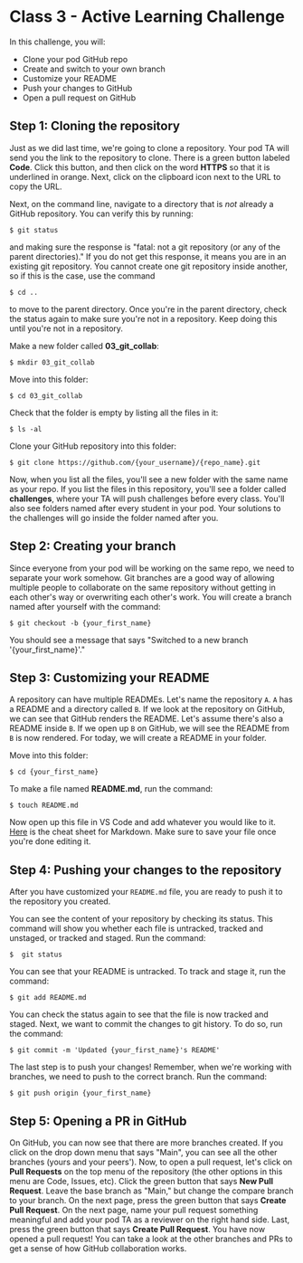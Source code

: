 # Class 3 - Active Learning Challenge

In this challenge, you will: 

* Clone your pod GitHub repo
* Create and switch to your own branch
* Customize your README
* Push your changes to GitHub
* Open a pull request on GitHub

## Step 1: Cloning the repository

Just as we did last time, we're going to clone a repository. Your pod TA will send you the link to the repository to clone. There is a green button labeled **Code**. Click this button, and then click on the word **HTTPS** so that it is underlined in orange. Next, click on the clipboard icon next to the URL to copy the URL. 

Next, on the command line, navigate to a directory that is *not* already a GitHub repository. You can verify this by running:
```
$ git status
```
and making sure the response is "fatal: not a git repository (or any of the parent directories)." If you do not get this response, it means you are in an existing git repository. You cannot create one git repository inside another, so if this is the case, use the command
```
$ cd ..
```
to move to the parent directory. Once you're in the parent directory, check the status again to make sure you're not in a repository. Keep doing this until you're not in a repository.

Make a new folder called **03_git_collab**:
```
$ mkdir 03_git_collab
```
Move into this folder:
```
$ cd 03_git_collab
```
Check that the folder is empty by listing all the files in it:
```
$ ls -al
```
Clone your GitHub repository into this folder:
```
$ git clone https://github.com/{your_username}/{repo_name}.git
```
Now, when you list all the files, you'll see a new folder with the same name as your repo. If you list the files in this repository, you'll see a folder called **challenges**, where your TA will push challenges before every class. You'll also see folders named after every student in your pod. Your solutions to the challenges will go inside the folder named after you. 

## Step 2: Creating your branch

Since everyone from your pod will be working on the same repo, we need to separate your work somehow. Git branches are a good way of allowing multiple people to collaborate on the same repository without getting in each other's way or overwriting each other's work. You will create a branch named after yourself with the command:
```
$ git checkout -b {your_first_name}
```
You should see a message that says "Switched to a new branch '{your_first_name}'."

## Step 3: Customizing your README

A repository can have multiple READMEs. Let's name the repository `A`. `A` has a README and a directory called `B`. If we look at the repository on GitHub, we can see that GitHub renders the README. Let's assume there's also a README inside `B`. If we open up `B` on GitHub, we will see the README from `B` is now rendered. For today, we will create a README in your folder.

Move into this folder:
```
$ cd {your_first_name}
```
To make a file named **README.md**, run the command:
```
$ touch README.md
```

Now open up this file in VS Code and add whatever you would like to it. [Here](https://www.markdownguide.org/cheat-sheet/) is the cheat sheet for Markdown. Make sure to save your file once you're done editing it.

## Step 4: Pushing your changes to the repository

After you have customized your `README.md` file, you are ready to push it to the repository you created. 

You can see the content of your repository by checking its status. This command will show you whether each file is untracked, tracked and unstaged, or tracked and staged. Run the command:
```
$  git status
```
You can see that your README is untracked. To track and stage it, run the command:
```
$ git add README.md
```
You can check the status again to see that the file is now tracked and staged. Next, we want to commit the changes to git history. To do so, run the command:
```
$ git commit -m 'Updated {your_first_name}'s README'
```

The last step is to push your changes! Remember, when we're working with branches, we need to push to the correct branch. Run the command:
```
$ git push origin {your_first_name}
```

## Step 5: Opening a PR in GitHub

On GitHub, you can now see that there are more branches created. If you click on the drop down menu that says "Main", you can see all the other branches (yours and your peers'). Now, to open a pull request, let's click on **Pull Requests** on the top menu of the repository (the other options in this menu are Code, Issues, etc). Click the green button that says **New Pull Request**. Leave the base branch as "Main," but change the compare branch to your branch. On the next page, press the green button that says **Create Pull Request**. On the next page, name your pull request something meaningful and add your pod TA as a reviewer on the right hand side. Last, press the green button that says **Create Pull Request**. You have now opened a pull request! You can take a look at the other branches and PRs to get a sense of how GitHub collaboration works. 
